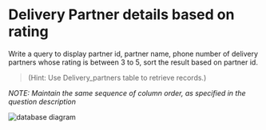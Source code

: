 # Delivery Partner details based on rating

Write a query to display partner id, partner name, phone number of delivery partners whose rating is between 3 to 5, sort the result based on partner id.

> (Hint: Use Delivery_partners table to retrieve records.)

*NOTE: Maintain the same sequence of column order, as specified in the question description*

![database diagram](../database_3.png)
